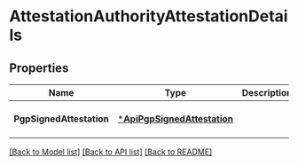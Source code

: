 # AttestationAuthorityAttestationDetails

## Properties
Name | Type | Description | Notes
------------ | ------------- | ------------- | -------------
**PgpSignedAttestation** | [***ApiPgpSignedAttestation**](apiPgpSignedAttestation.md) |  | [optional] [default to null]

[[Back to Model list]](../README.md#documentation-for-models) [[Back to API list]](../README.md#documentation-for-api-endpoints) [[Back to README]](../README.md)


